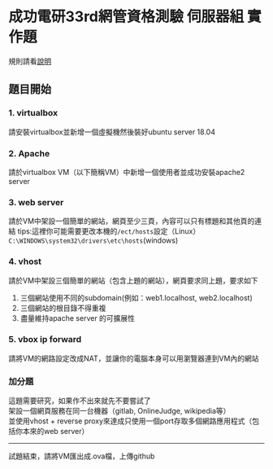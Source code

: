 # 成功電研33rd網管資格測驗 伺服器組 實作題 #
規則請看[說明](../README.md)  

## 題目開始 ##
### 1. virtualbox ###
請安裝virtualbox並新增一個虛擬機然後裝好ubuntu server 18.04

### 2. Apache ###
請於virtualbox VM（以下簡稱VM）中新增一個使用者並成功安裝apache2 server

### 3. web server ###
請於VM中架設一個簡單的網站，網頁至少三頁，內容可以只有標題和其他頁的連結
tips:這裡你可能需要更改本機的`/ect/hosts`設定（Linux）`C:\WINDOWS\system32\drivers\etc\hosts`(windows)

### 4. vhost ###
請於VM中架設三個簡單的網站（包含上題的網站），網頁要求同上題，要求如下
1. 三個網站使用不同的subdomain(例如：web1.localhost, web2.localhost)
2. 三個網站的根目錄不得重複
3. 盡量維持apache server 的可擴展性

### 5. vbox ip forward ###
請將VM的網路設定改成NAT，並讓你的電腦本身可以用瀏覽器連到VM內的網站

### 加分題 ###
這題需要研究，如果作不出來就先不要嘗試了  
架設一個網頁服務在同一台機器（gitlab, OnlineJudge, wikipedia等）  
並使用vhost + reverse proxy來達成只使用一個port存取多個網路應用程式（包括你本來的web server）


---

試題結束，請將VM匯出成.ova檔，上傳github
